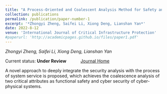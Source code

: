 ```yaml
---
title: "A Process-Oriented and Coalescent Analysis Method for Safety and Security in Railway Systems"
collection: publications
permalink: /publication/paper-number-1
excerpt: '*Zhongyi Zheng, Saifei Li, Xiong Deng, Lianshan Yan*'
date: 2022-8-12
venue: 'International Journal of Critical Infrastructure Protection'
#paperurl: 'http://academicpages.github.io/files/paper1.pdf'
---
```

*Zhongyi Zheng, Saifei Li, Xiong Deng, Lianshan Yan* <br>

Current status: **Under Review** &ensp;&ensp;&ensp;&ensp;&ensp;&ensp;[Journal Home](https://www.sciencedirect.com/journal/international-journal-of-critical-infrastructure-protection)
  
A novel approach to deeply integrate the security analysis with the process of system service is proposed, which achieves the coalescence analysis of two critical attributes as functional safety and cyber security of cyber-physical systems.
